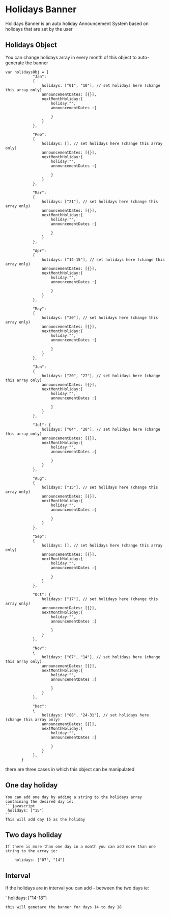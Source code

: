 # Holidays Banner
Holidays Banner is an auto holiday Announcement System based on holidays that are set by the user 

## Holidays Object
You can change holidays array in every month of this object to auto-generate the banner 
```
var holidaysObj = {
            "Jan":
            {
                holidays: ["01", "10"], // set holidays here (change this array only)
                announcementDates: [{}],
                nextMonthHoliday:{
                    holiday:"",
                    announcementDates :{

                    }
                }
            },

            "Feb":
            {
                holidays: [], // set holidays here (change this array only)
                announcementDates: [{}],
                nextMonthHoliday:{
                    holiday:"",
                    announcementDates :{

                    }
                }
            },

            "Mar":
            {
                holidays: ["21"], // set holidays here (change this array only)
                announcementDates: [{}],
                nextMonthHoliday:{
                    holiday:"",
                    announcementDates :{

                    }
                }
            },

            "Apr":
            {
                holidays: ["14-15"], // set holidays here (change this array only)
                announcementDates: [{}],
                nextMonthHoliday:{
                    holiday:"",
                    announcementDates :{

                    }
                }
            },

            "May":
            {
                holidays: ["30"], // set holidays here (change this array only)
                announcementDates: [{}],
                nextMonthHoliday:{
                    holiday:"",
                    announcementDates :{

                    }
                }
            },

            "Jun":
            {
                holidays: ["20", "27"], // set holidays here (change this array only)
                announcementDates: [{}],
                nextMonthHoliday:{
                    holiday:"",
                    announcementDates :{

                    }
                }
            },

            "Jul": {
                holidays: ["04", "20"], // set holidays here (change this array only)
                announcementDates: [{}],
                nextMonthHoliday:{
                    holiday:"",
                    announcementDates :{

                    }
                }
            },

            "Aug":
            {
                holidays: ["15"], // set holidays here (change this array only)
                announcementDates: [{}],
                nextMonthHoliday:{
                    holiday:"",
                    announcementDates :{

                    }
                }
            },

            "Sep":
            {
                holidays: [], // set holidays here (change this array only)
                announcementDates: [{}],
                nextMonthHoliday:{
                    holiday:"",
                    announcementDates :{

                    }
                }
            },

            "Oct": {
                holidays: ["17"], // set holidays here (change this array only)
                announcementDates: [{}],
                nextMonthHoliday:{
                    holiday:"",
                    announcementDates :{

                    }
                }
            },

            "Nov":
            {
                holidays: ["07", "14"], // set holidays here (change this array only)
                announcementDates: [{}],
                nextMonthHoliday:{
                    holiday:"",
                    announcementDates :{

                    }
                }
            },

            "Dec":
            {
                holidays: ["08", "24-31"], // set holidays here (change this array only)
                announcementDates: [{}],
                nextMonthHoliday:{
                    holiday:"",
                    announcementDates :{

                    }
                }
            },
       }
```
there are three cases in which this object can be manipulated 

## One day holiday
    You can add one day by adding a string to the holidays array containing the desired day ie:
    ```javascript
     holidays: ["15"]
    ```
    This will add day 15 as the holiday

## Two days holiday
    If there is more than one day in a month you can add more than one string to the array ie:
```    
    holidays: ["07", "14"]
```

## Interval
  If the holidays are in interval you can add - between the two days ie:
    
` holidays: ["14-18"]

    this will genetare the banner for days 14 to day 18
